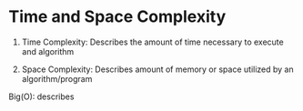 # Time and Space Complexity

1. Time Complexity: Describes the amount of time necessary to execute and algorithm

2. Space Complexity: Describes amount of memory or space utilized by an algorithm/program

Big(O): describes 

